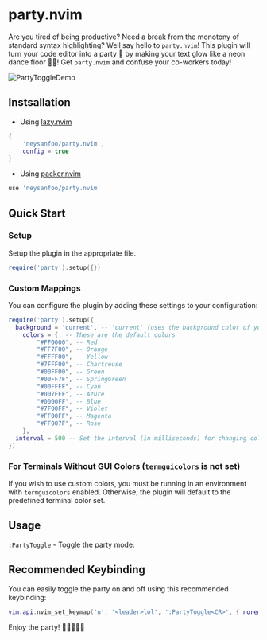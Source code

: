 # party.nvim

Are you tired of being productive? Need a break from the monotony of standard syntax highlighting? Well say hello to `party.nvim`! This plugin will turn your code editor into a party 🎉 by making your text glow like a neon dance floor 🕺💃! Get `party.nvim` and confuse your co-workers today!

![PartyToggleDemo](https://github.com/neysanfoo/party.nvim/assets/20664939/e93cf4a0-31de-468c-a852-2ea970baa510)

## Instsallation

- Using [lazy.nvim](https://github.com/folke/lazy.nvim)
```lua
{
    'neysanfoo/party.nvim',
    config = true
}
```

- Using [packer.nvim](https://github.com/wbthomason/packer.nvim)

```lua
use 'neysanfoo/party.nvim'
```


## Quick Start

### Setup
Setup the plugin in the appropriate file.
```lua
require('party').setup({})
```

### Custom Mappings

You can configure the plugin by adding these settings to your configuration:

```lua
require('party').setup({
  background = 'current', -- 'current' (uses the background color of your current colorscheme) or 'default' (uses default Neovim background color)
	colors = {  -- These are the default colors
		"#FF0000", -- Red
		"#FF7F00", -- Orange
		"#FFFF00", -- Yellow
		"#7FFF00", -- Chartreuse
		"#00FF00", -- Green
		"#00FF7F", -- SpringGreen
		"#00FFFF", -- Cyan
		"#007FFF", -- Azure
		"#0000FF", -- Blue
		"#7F00FF", -- Violet
		"#FF00FF", -- Magenta
		"#FF007F", -- Rose
	},
  interval = 500 -- Set the interval (in milliseconds) for changing colors. Lowest possible value is 200.
})
```


### For Terminals Without GUI Colors (`termguicolors` is not set)
If you wish to use custom colors, you must be running in an environment with `termguicolors` enabled. Otherwise, the plugin will default to the predefined terminal color set.

## Usage
`:PartyToggle` - Toggle the party mode.

## Recommended Keybinding

You can easily toggle the party on and off using this recommended keybinding:

```lua
vim.api.nvim_set_keymap('n', '<leader>lol', ':PartyToggle<CR>', { noremap = true, silent = true })
```


Enjoy the party! 🎉🌈🕺💃🎶
